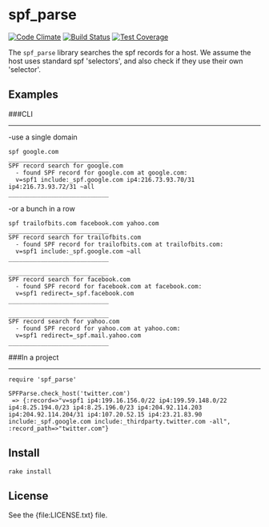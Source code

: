 # spf_parse

[![Code Climate](https://codeclimate.com/github/trailofbits/spf_parse.png)](https://codeclimate.com/github/trailofbits/spf_parse) [![Build Status](https://travis-ci.org/trailofbits/spf_parse.svg)](https://travis-ci.org/trailofbits/spf_parse)
[![Test Coverage](https://codeclimate.com/github/trailofbits/spf_parse/badges/coverage.svg)](https://codeclimate.com/github/trailofbits/spf_parse)

The `spf_parse` library searches the spf records for a host. We assume the host uses standard spf 'selectors', and also check if they use their own 'selector'.

## Examples

###CLI
___
-use a single domain

    spf google.com
    ____________________________
    SPF record search for google.com
      - found SPF record for google.com at google.com:
      v=spf1 include:_spf.google.com ip4:216.73.93.70/31 ip4:216.73.93.72/31 ~all
    ____________________________


-or a bunch in a row

    spf trailofbits.com facebook.com yahoo.com
    ____________________________
    SPF record search for trailofbits.com
      - found SPF record for trailofbits.com at trailofbits.com:
      v=spf1 include:_spf.google.com ~all
    ____________________________

    ____________________________
    SPF record search for facebook.com
      - found SPF record for facebook.com at facebook.com:
      v=spf1 redirect=_spf.facebook.com
    ____________________________

    ____________________________
    SPF record search for yahoo.com
      - found SPF record for yahoo.com at yahoo.com:
      v=spf1 redirect=_spf.mail.yahoo.com
    ____________________________

###In a project
___
    require 'spf_parse'
    
    SPFParse.check_host('twitter.com')
     => {:record=>"v=spf1 ip4:199.16.156.0/22 ip4:199.59.148.0/22 ip4:8.25.194.0/23 ip4:8.25.196.0/23 ip4:204.92.114.203 ip4:204.92.114.204/31 ip4:107.20.52.15 ip4:23.21.83.90 include:_spf.google.com include:_thirdparty.twitter.com -all", :record_path=>"twitter.com"}
        

## Install

    rake install

## License

See the {file:LICENSE.txt} file.
